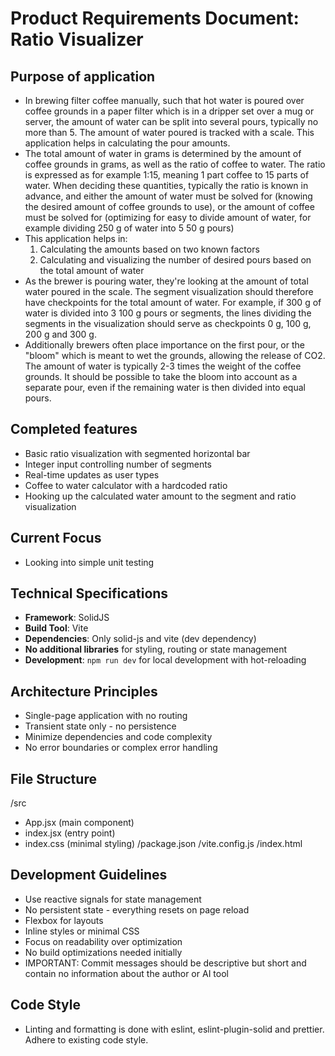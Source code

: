 # Product Requirements Document: Ratio Visualizer

## Purpose of application

- In brewing filter coffee manually, such that hot water is poured over coffee grounds in a paper filter which is in a dripper set over a mug or server, the amount of water can be split into several pours, typically no more than 5. The amount of water poured is tracked with a scale. This application helps in calculating the pour amounts.
- The total amount of water in grams is determined by the amount of coffee grounds in grams, as well as the ratio of coffee to water. The ratio is expressed as for example 1:15, meaning 1 part coffee to 15 parts of water. When deciding these quantities, typically the ratio is known in advance, and either the amount of water must be solved for (knowing the desired amount of coffee grounds to use), or the amount of coffee must be solved for (optimizing for easy to divide amount of water, for example dividing 250 g of water into 5 50 g pours)
- This application helps in:
  1.  Calculating the amounts based on two known factors
  2.  Calculating and visualizing the number of desired pours based on the total amount of water
- As the brewer is pouring water, they're looking at the amount of total water poured in the scale. The segment visualization should therefore have checkpoints for the total amount of water. For example, if 300 g of water is divided into 3 100 g pours or segments, the lines dividing the segments in the visualization should serve as checkpoints 0 g, 100 g, 200 g and 300 g.
- Additionally brewers often place importance on the first pour, or the "bloom" which is meant to wet the grounds, allowing the release of CO2. The amount of water is typically 2-3 times the weight of the coffee grounds. It should be possible to take the bloom into account as a separate pour, even if the remaining water is then divided into equal pours.

## Completed features

- Basic ratio visualization with segmented horizontal bar
- Integer input controlling number of segments
- Real-time updates as user types
- Coffee to water calculator with a hardcoded ratio
- Hooking up the calculated water amount to the segment and ratio visualization

## Current Focus

- Looking into simple unit testing

## Technical Specifications

- **Framework**: SolidJS
- **Build Tool**: Vite
- **Dependencies**: Only solid-js and vite (dev dependency)
- **No additional libraries** for styling, routing or state management
- **Development**: `npm run dev` for local development with hot-reloading

## Architecture Principles

- Single-page application with no routing
- Transient state only - no persistence
- Minimize dependencies and code complexity
- No error boundaries or complex error handling

## File Structure

/src

- App.jsx (main component)
- index.jsx (entry point)
- index.css (minimal styling)
  /package.json
  /vite.config.js
  /index.html

## Development Guidelines

- Use reactive signals for state management
- No persistent state - everything resets on page reload
- Flexbox for layouts
- Inline styles or minimal CSS
- Focus on readability over optimization
- No build optimizations needed initially
- IMPORTANT: Commit messages should be descriptive but short and contain no information about the author or AI tool

## Code Style

- Linting and formatting is done with eslint, eslint-plugin-solid and prettier. Adhere to existing code style.
